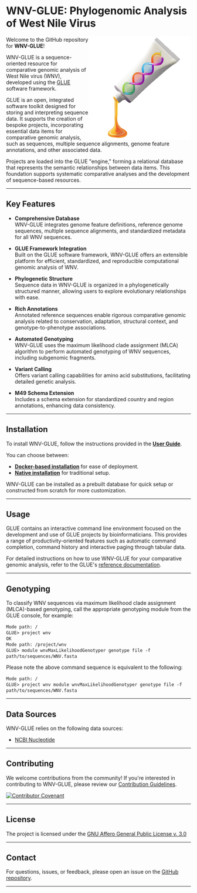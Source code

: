 # WNV-GLUE: Phylogenomic Analysis of West Nile Virus

<img src="md/wnv-glue-logo.png" align="right" alt="" width="280" />

Welcome to the GitHub repository for **WNV-GLUE**!

WNV-GLUE is a sequence-oriented resource for comparative genomic analysis of West Nile virus (WNV), developed using the [GLUE](https://github.com/giffordlabcvr/gluetools) software framework.

GLUE is an open, integrated software toolkit designed for storing and interpreting sequence data. It supports the creation of bespoke projects, incorporating essential data items for comparative genomic analysis, such as sequences, multiple sequence alignments, genome feature annotations, and other associated data.

Projects are loaded into the GLUE "engine," forming a relational database that represents the semantic relationships between data items. This foundation supports systematic comparative analyses and the development of sequence-based resources.


* * * * *

## Key Features

-   **Comprehensive Database**\
    WNV-GLUE integrates genome feature definitions, reference genome sequences, multiple sequence alignments, and standardized metadata for all WNV sequences.

-   **GLUE Framework Integration**\
    Built on the GLUE software framework, WNV-GLUE offers an extensible platform for efficient, standardized, and reproducible computational genomic analysis of WNV.

-   **Phylogenetic Structure**\
    Sequence data in WNV-GLUE is organized in a phylogenetically structured manner, allowing users to explore evolutionary relationships with ease.

-   **Rich Annotations**\
    Annotated reference sequences enable rigorous comparative genomic analysis related to conservation, adaptation, structural context, and genotype-to-phenotype associations.

-   **Automated Genotyping**\
    WNV-GLUE uses the maximum likelihood clade assignment (MLCA) algorithm to perform automated genotyping of WNV sequences, including subgenomic fragments.

-   **Variant Calling**\
    Offers variant calling capabilities for amino acid substitutions, facilitating detailed genetic analysis.

-   **M49 Schema Extension**\
    Includes a schema extension for standardized country and region annotations, enhancing data consistency.


* * * * *


Installation
------------

To install WNV-GLUE, follow the instructions provided in the **[User Guide](https://github.com/giffordlabcvr/WNV-GLUE/wiki)**.

You can choose between:

-   **[Docker-based installation](https://github.com/giffordlabcvr/WNV-GLUE/wiki/Docker-Installation)** for ease of deployment.
-   **[Native installation](https://github.com/giffordlabcvr/WNV-GLUE/wiki/Native-Installation)** for traditional setup.

WNV-GLUE can be installed as a prebuilt database for quick setup or constructed from scratch for more customization.

* * * * *


## Usage

GLUE contains an interactive command line environment focused on the development and use of GLUE projects by bioinformaticians. This provides a range of productivity-oriented features such as automatic command completion, command history and interactive paging through tabular data. 

For detailed instructions on how to use WNV-GLUE for your comparative genomic analysis, refer to the GLUE's [reference documentation](http://glue-tools.cvr.gla.ac.uk/).

* * * * *

## Genotyping

To classify WNV sequences via maximum likelihood clade assignment (MLCA)-based genotyping, call the appropriate genotyping module from the GLUE console, for example:

```
Mode path: /
GLUE> project wnv
OK
Mode path: /project/wnv
GLUE> module wnvMaxLikelihoodGenotyper genotype file -f path/to/sequences/WNV.fasta 
```

Please note the above command sequence is equivalent to the following:

```
Mode path: /
GLUE> project wnv module wnvMaxLikelihoodGenotyper genotype file -f path/to/sequences/WNV.fasta 
```

* * * * *

## Data Sources

WNV-GLUE relies on the following data sources:

- [NCBI Nucleotide](https://www.ncbi.nlm.nih.gov/nuccore)

* * * * *

## Contributing

We welcome contributions from the community! If you're interested in contributing to WNV-GLUE, please review our [Contribution Guidelines](./md/CONTRIBUTING.md).

[![Contributor Covenant](https://img.shields.io/badge/Contributor%20Covenant-2.1-4baaaa.svg)](./md/code_of_conduct.md)

* * * * *

## License

The project is licensed under the [GNU Affero General Public License v. 3.0](https://www.gnu.org/licenses/agpl-3.0.en.html)

* * * * *

## Contact

For questions, issues, or feedback, please open an issue on the [GitHub repository](https://github.com/giffordlabcvr/WNV-GLUE/issues).

* * * * *
